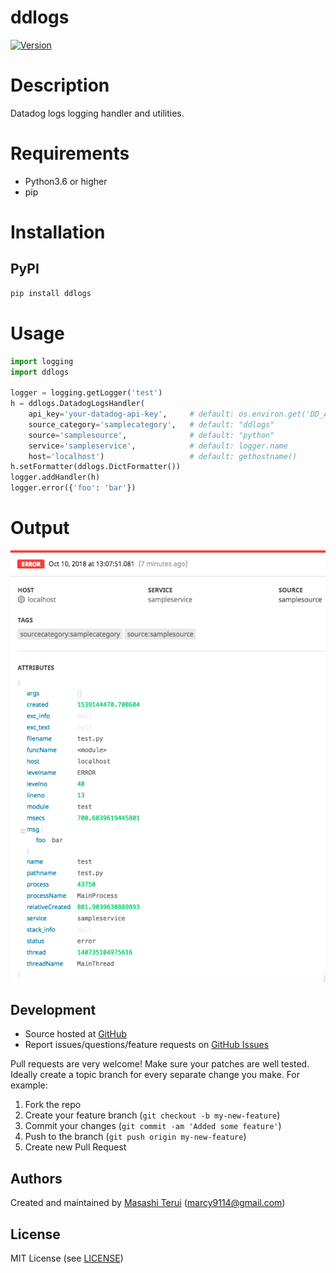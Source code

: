 ddlogs
=======

[![Version](https://img.shields.io/pypi/v/ddlogs.svg)](https://pypi.python.org/pypi/ddlogs)

# Description

Datadog logs logging handler and utilities.

# Requirements

- Python3.6 or higher
- pip

# Installation

## PyPI

```sh
pip install ddlogs
```

# Usage

```python
import logging
import ddlogs

logger = logging.getLogger('test')
h = ddlogs.DatadogLogsHandler(
    api_key='your-datadog-api-key',     # default: os.environ.get('DD_API_KEY')
    source_category='samplecategory',   # default: "ddlogs"
    source='samplesource',              # default: "python"
    service='sampleservice',            # default: logger.name
    host='localhost')                   # default: gethostname()
h.setFormatter(ddlogs.DictFormatter())
logger.addHandler(h)
logger.error({'foo': 'bar'})
```

# Output
![screenshot](https://raw.githubusercontent.com/marcy-terui/ddlogs/master/images/screenshot.png)

Development
-----------

-   Source hosted at [GitHub](https://github.com/marcy-terui/ddlogs)
-   Report issues/questions/feature requests on [GitHub
    Issues](https://github.com/marcy-terui/ddlogs/issues)

Pull requests are very welcome! Make sure your patches are well tested.
Ideally create a topic branch for every separate change you make. For
example:

1.  Fork the repo
2.  Create your feature branch (`git checkout -b my-new-feature`)
3.  Commit your changes (`git commit -am 'Added some feature'`)
4.  Push to the branch (`git push origin my-new-feature`)
5.  Create new Pull Request

Authors
-------

Created and maintained by [Masashi Terui](https://github.com/marcy-terui) (<marcy9114@gmail.com>)

License
-------

MIT License (see [LICENSE](https://github.com/marcy-terui/ddlogs/blob/master/LICENSE))
